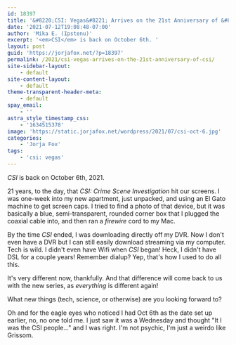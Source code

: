 ```yaml
---
id: 18397
title: '&#8220;CSI: Vegas&#8221; Arrives on the 21st Anniversary of &#8220;CSI&#8221;'
date: '2021-07-12T19:08:48-07:00'
author: 'Mika E. (Ipstenu)'
excerpt: '<em>CSI</em> is back on October 6th. '
layout: post
guid: 'https://jorjafox.net/?p=18397'
permalink: /2021/csi-vegas-arrives-on-the-21st-anniversary-of-csi/
site-sidebar-layout:
    - default
site-content-layout:
    - default
theme-transparent-header-meta:
    - default
spay_email:
    - ''
astra_style_timestamp_css:
    - '1634515378'
image: 'https://static.jorjafox.net/wordpress/2021/07/csi-oct-6.jpg'
categories:
    - 'Jorja Fox'
tags:
    - 'csi: vegas'
---
```


<p><em>CSI</em> is back on October 6th, 2021.</p>

<p>21 years, to the day, that <em>CSI: Crime Scene Investigation</em> hit our screens. I was one-week into my new apartment, just unpacked, and using an El Gato machine to get screen caps. I tried to find a photo of that device, but it was basically a blue, semi-transparent, rounded corner box that I plugged the coaxial cable into, and then ran a <em>firewire</em> cord to my Mac.</p>

<p>By the time <em>CSI</em> ended, I was downloading directly off my DVR.  Now I don't even have a DVR but I can still easily download streaming via my computer. Tech is wild. I didn't even have Wifi when <em>CSI</em> began! Heck, I didn't have DSL for a couple years! Remember dialup? Yep, that's how I used to do all this.</p>

<p>It's very different now, thankfully. And that difference will come back to us with the new series, as <em>everything</em> is different again!</p>

<p>What new things (tech, science, or otherwise) are you looking forward to?</p>

<p>Oh and for the eagle eyes who noticed I had Oct 6th as the date set up earlier, no, no one told me. I just saw it was a Wednesday and thought "It I was the CSI people..." and I was right. I'm not psychic, I'm just a weirdo like Grissom.</p>
